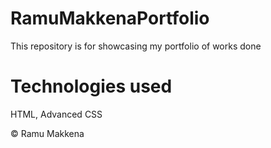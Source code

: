 # RamuMakkenaPortfolio
This repository is for showcasing my portfolio of works done

# Technologies used
HTML, Advanced CSS

&copy; Ramu Makkena
